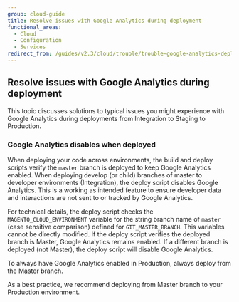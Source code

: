 ```yaml
---
group: cloud-guide
title: Resolve issues with Google Analytics during deployment
functional_areas:
  - Cloud
  - Configuration
  - Services
redirect_from: /guides/v2.3/cloud/trouble/trouble-google-analytics-deploy.html
---
```


## Resolve issues with Google Analytics during deployment

This topic discusses solutions to typical issues you might experience with Google Analytics during deployments from Integration to Staging to Production.

### Google Analytics disables when deployed

When deploying your code across environments, the build and deploy scripts verify the `master` branch is deployed to keep Google Analytics enabled. When deploying develop (or child) branches of master to developer environments (Integration), the deploy script disables Google Analytics. This is a working as intended feature to ensure developer data and interactions are not sent to or tracked by Google Analytics.

For technical details, the deploy script checks the `MAGENTO_CLOUD_ENVIRONMENT` variable for the string branch name of `master` (case sensitive comparison) defined for `GIT_MASTER_BRANCH`. This variables cannot be directly modified. If the deploy script verifies the deployed branch is Master, Google Analytics remains enabled. If a different branch is deployed (not Master), the deploy script will disable Google Analytics.

To always have Google Analytics enabled in Production, always deploy from the Master branch.

As a best practice, we recommend deploying from Master branch to your Production environment.

